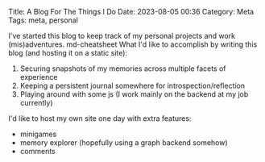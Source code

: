 Title: A Blog For The Things I Do
Date: 2023-08-05 00:36
Category: Meta
Tags: meta, personal
<!-- look into adding multiple categories: https://github.com/pelican-plugins/more-categories -->

I've started this blog to keep track of my personal projects and work (mis)adventures.
md-cheatsheet
What I'd like to accomplish by writing this blog (and hosting it on a static site):

1. Securing snapshots of my memories across multiple facets of experience
2. Keeping a persistent journal somewhere for introspection/reflection 
3. Playing around with some js (I work mainly on the backend at my job currently)

I'd like to host my own site one day with extra features:

- minigames
- memory explorer (hopefully using a graph backend somehow)
- comments